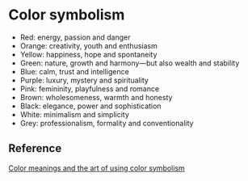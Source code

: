 # Color symbolism

- Red: energy, passion and danger
- Orange: creativity, youth and enthusiasm
- Yellow: happiness, hope and spontaneity
- Green: nature, growth and harmony—but also wealth and stability
- Blue: calm, trust and intelligence
- Purple: luxury, mystery and spirituality
- Pink: femininity, playfulness and romance
- Brown: wholesomeness, warmth and honesty
- Black: elegance, power and sophistication
- White: minimalism and simplicity
- Grey: professionalism, formality and conventionality

## Reference

[Color meanings and the art of using color symbolism](https://99designs.ca/blog/tips/color-meanings/)
